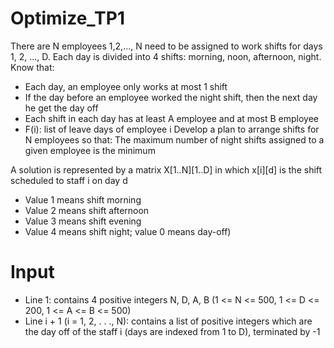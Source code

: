 # Optimize_TP1
 There are N employees 1,2,..., N need to be assigned to work shifts for days 1, 2, ..., D. Each day is divided into 4 shifts: morning, noon, afternoon, night. Know that:
* Each day, an employee only works at most 1 shift
* If the day before an employee worked the night shift, then the next day he get the day off
* Each shift in each day has at least A employee and at most B employee
* F(i): list of leave days of employee i
 Develop a plan to arrange shifts for N employees so that: The maximum number of night shifts assigned to a given employee is the minimum

A solution is represented by a matrix X[1..N][1..D] in which x[i][d] is the shift scheduled to staff i on day d 
* Value 1 means shift morning
* Value 2 means shift afternoon
* Value 3 means shift evening
* Value 4 means shift night; value 0 means day-off)
# Input
* Line 1: contains 4 positive integers N, D, A, B (1 <= N <= 500, 1 <= D <= 200, 1 <= A <= B <= 500)
* Line i + 1 (i = 1, 2, . . ., N): contains a list of positive integers which are the day off of the staff i (days are indexed from 1 to D), terminated by -1
